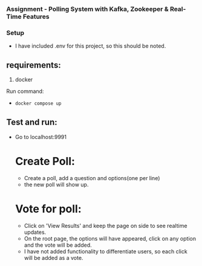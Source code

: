 ### Assignment - Polling System with Kafka, Zookeeper & Real-Time Features

### Setup

- I have included .env for this project, so this should be noted.

## requirements:

1.  docker

Run command:

- ```bash
  docker compose up
  ```

## Test and run:

- Go to localhost:9991
  # Create Poll:
  - Create a poll, add a question and options(one per line)
  - the new poll will show up.
  # Vote for poll:
  - Click on 'View Results' and keep the page on side to see realtime updates.
  - On the root page, the options will have appeared, click on any option and the vote will be added.
  - I have not added functionality to differentiate users, so each click will be added as a vote.
